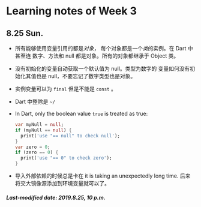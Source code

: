 # Learning notes of Week 3

## 8.25 Sun.

+ 所有能够使用变量引用的都是*对象*， 每个对象都是一个*类*的实例。在 Dart 中 甚至连 数字、方法和 null 都是对象。所有的对象都继承于 Object 类。

+ 没有初始化的变量自动获取一个默认值为 null。类型为数字的 变量如何没有初始化其值也是 null，不要忘记了数字类型也是对象。

+ 实例变量可以为 `final` 但是不能是 `const` 。

+ Dart 中整除是 `~/`

+ In Dart, only the boolean value `true` is treated as true:

  ```dart
  var myNull = null;
  if (myNull == null) {
    print('use "== null" to check null');
  }
  var zero = 0;
  if (zero == 0) {
    print('use "== 0" to check zero');
  }
  ```

+ 导入外部依赖的时候总是卡在 it is taking an unexpectedly long time. 后来将交大镜像源添加到环境变量就可以了。

##### Last-modified date: 2019.8.25, 10 p.m.